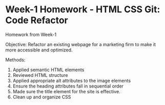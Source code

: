 # Week-1 Homework - HTML CSS Git: Code Refactor
Homework from Week-1 

Objective: Refactor an existing webpage for a marketing firm to make it more accessible and optimized. 

Methods:
1. Applied semantic HTML elements
2. Reviewed HTML structure
3. Applied appropriate alt attributes to the image elements
4. Ensure the heading attributes fall in sequential order
5. Made sure the title element for the site is effective.
6. Clean up and organize CSS
